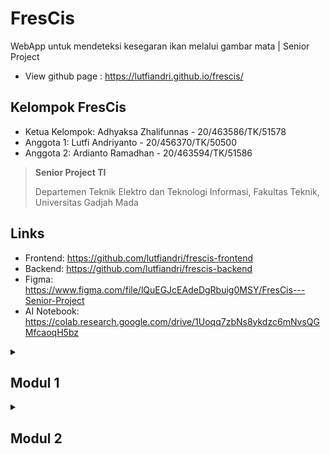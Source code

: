 # FresCis

WebApp untuk mendeteksi kesegaran ikan melalui gambar mata | Senior Project

- View github page : https://lutfiandri.github.io/frescis/

## Kelompok FresCis

- Ketua Kelompok: Adhyaksa Zhalifunnas - 20/463586/TK/51578
- Anggota 1: Lutfi Andriyanto - 20/456370/TK/50500
- Anggota 2: Ardianto Ramadhan - 20/463594/TK/51586

> **Senior Project TI**
>
> Departemen Teknik Elektro dan Teknologi Informasi, Fakultas Teknik, Universitas Gadjah Mada

## Links

- Frontend: https://github.com/lutfiandri/frescis-frontend
- Backend: https://github.com/lutfiandri/frescis-backend
- Figma: https://www.figma.com/file/lQuEGJcEAdeDgRbuig0MSY/FresCis---Senior-Project
- AI Notebook: https://colab.research.google.com/drive/1Uoqq7zbNs8ykdzc6mNvsQGMfcaoqH5bz

<details markdown="1">
<summary><h2>Modul 1</h2></summary>

## Nama Produk

FresCis

## Jenis Produk

Software

## Latar Belakang

Kesegaran ikan merupakan hal yang penting diperhatikan bila ingin mengkonsumsinya.namun, tidak semua pembeli ikan di pasar mengetahui kesegaran ikan yang akan dibeli. Seringkali ikan yang dibeli tidak segar sehingga mempengaruhi rasa dari olahan ikan tersebut.

Perbedaan antara ikan segar dan tidak segar sebenarnya dapat diketahuidengan melihat beberapa bagian ikan, salah satunya adalah bagian mata. Mata ikan segarcenderung memiliki tampan yang jernih dan cerah, serta lebih menonjol. Sebaliknya,ikan yang tidak segar memiliki mata yang cenderung keruh, berwarna merah, dan cekungke dalam.

## Rumusan Permasalahan

Apa perbedaan mata ikan segar dan tidak segar?

## Ide Solusi

Sebuah aplikasi berbasis website yang berfungsi untuk mendeteksi kesegaran ikanmelalui gambar matanya.

| Fitur                  | Keterangan                                                                               |
| ---------------------- | ---------------------------------------------------------------------------------------- |
| Deteksi kesegaran ikan | Memprediksi kesegaran ikan menggunakan kamera berdasarkan mata ikan                      |
| Riwayat hasil deteksi  | Menyimpan hasil deteksi kesegaran ikan dan bisa dikelompokkan untuk memudahkan pencarian |
| Fishpedia              | Pengetahuan umum mengenai ikan-ikan yang dapat dikonsumsi                                |

## Analisis Kompetitor

### Kompetitor 1

| \*               | \*                                        |
| ---------------- | ----------------------------------------- |
| Nama             | Fishku                                    |
| Jenis kompetitor | Direct competitor                         |
| Jenis produk     | Aplikasi mobile                           |
| Target customer  | Pembeli dan penjual                       |
| Unique value     | Merupakan Top 16 Bangkit Capstone Project |

**Kelebihan**

- Memiliki Consumer App dan Seller App
- Memiliki fitur Freshness Detection

**Kelemahan**

- Berbasis mobile (perlu instalasi)

### Kompetitor 2

| \*               | \*                                |
| ---------------- | --------------------------------- |
| Nama             | SILLY FISH INDONESIA              |
| Jenis kompetitor | Indirect competitor               |
| Jenis produk     | Frozen seafood                    |
| Target customer  | Home cook dan Restoran (high-end) |
| Unique value     | Fully fledged company             |

**Kelebihan**

- Terdapat store untuk membeli ikan
- Recipe list
- Customer Service

**Kelemahan**

- Kepastian kesegaran ikan hanya daripihak Silly Fish
- Produk yang ada merupakan ikan beku

### Kompetitor 3

| \*               | \*                                                                                                                                 |
| ---------------- | ---------------------------------------------------------------------------------------------------------------------------------- |
| Nama             | eFresh (dari eFishery)                                                                                                             |
| Jenis kompetitor | Tertiary competitor                                                                                                                |
| Jenis produk     | Aplikasi online shop                                                                                                               |
| Target customer  | Pembeli                                                                                                                            |
| Unique value     | Merupakan startup yang berfokus pada bidang udang dan ikan konsumsi, jadi produkeFresh ini seharusnya bisa dipastikan kesegarannya |

**Kelebihan**

- Bisa membeli ikan yang segar secara daring melalui aplikasi

**Kelemahan**

- Kepastian kesegaran ikan hanya daripihak eFishery

</details>

<details markdown="1">
<summary><h2>Modul 2</h2></summary>

## Metodologi SDLC

Metode SDLC Waterfall

### Alasan SDLC

Karena metode waterfall memiliki proses pengerjaan yang terurut, sehingga proses pengerjaan dapat terjadwal dengan baik. Selain itu metode waterfall sangat cocok untuk sistem dengan kompleksitas yang rendah

## Tujuan Produk

Untuk membantu para konsumen untuk memilih antara ikan segar dan tidak segar yang nantinya akan dibeli

## Pengguna Potensial

Para pembeli dan konsumen ikan, terutama para pembeli yang kurang bisa membedakan antara ikan yang segar dan tidak segar

## Use-case Diagram

![Use Case Diagram 1](/docs/images/usecase-1.png)

![Use Case Diagram 2](/docs/images/usecase-2.png)

## Functional Requirements

| FR                       | Deskripsi                                                                                                                                         |
| ------------------------ | ------------------------------------------------------------------------------------------------------------------------------------------------- |
| Login                    | Pengguna bisa melakukan login menggunakan akun google                                                                                             |
| Register                 | Pengguna bisa melakukan register menggunakan akun google.                                                                                         |
| Logout                   | Pengguna bisa melakukan logout                                                                                                                    |
| Prediksi kesegaran ikan  | Pengguna bisa melakukan prediksi kesegaran ikan dengan mengambil gambar mata ikan melalui website (website akan dioptimasi untuk tampilan mobile) |
| Melihat history prediksi | Pengguna yang telah login bisa melihat daftar prediksi yang pernah ia lakukan. Akan ada filtering dan grouping berdasar hari di fitur ini         |
| Melihat informasi ikan   | Pengguna bisa melihat informasi-informasi ikan secara umum (untuk bacaan saja)                                                                    |

## Entity Relationship Diagram

![ERD 1](/docs/images/erd-1.png)

**Catatan:**

- Meskipun kami menggunakan ERD. Namun, untuk implementasinya, bisa saja kami akan menggunakan non-relational database karena belum ada pertimbangan database yang digunakan untuk saat ini

## Low-Fidelity Wireframe

![LoFi 1](/docs/images/lofi-1.png)
![LoFi 2](/docs/images/lofi-2.png)

## Gantt-Chart

![Gantt Chart 1](/docs/images/ganttchart-1.png)

</details>
